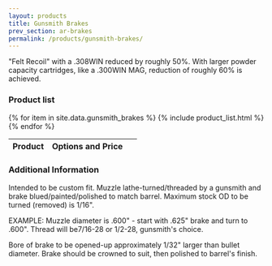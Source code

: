 ```yaml
---
layout: products
title: Gunsmith Brakes
prev_section: ar-brakes
permalink: /products/gunsmith-brakes/
---
```


"Felt Recoil" with a .308WIN reduced by roughly 50%. With larger powder capacity cartridges, like a .300WIN MAG, reduction of roughly 60% is achieved.

### Product list

<div class="mobile-side-scroller">

<table>
  <thead>
    <tr>
      <th>Product</th>
      <th><span class="option">Options</span> and <span class="price">Price</span></th>
      <th>&nbsp;</th>
    </tr>
  </thead>
  <tbody>
{% for item in site.data.gunsmith_brakes %}
  {% include product_list.html %}
{% endfor %}
  </tbody>
</table>
</div>

### Additional Information

Intended to be custom fit. Muzzle lathe-turned/threaded by a gunsmith and brake blued/painted/polished to match barrel. Maximum stock OD to be turned (removed) is 1/16".<p>EXAMPLE: Muzzle diameter is .600" - start with .625" brake and turn to .600". Thread will be7/16-28 or 1/2-28, gunsmith's choice.<p>
Bore of brake to be opened-up approximately 1/32" larger than bullet diameter. Brake should be crowned to suit, then polished to barrel's finish.
